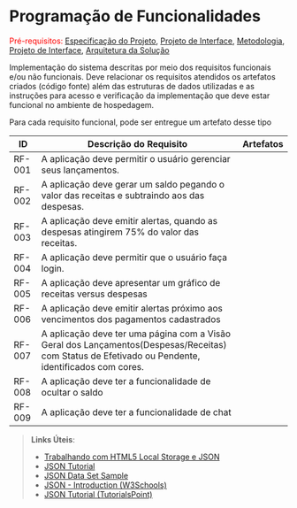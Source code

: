 # Programação de Funcionalidades

<span style="color:red">Pré-requisitos: <a href="02-Especificação do Projeto.md"> Especificação do Projeto</a></span>, <a href="04-Projeto de Interface.md"> Projeto de Interface</a>, <a href="03-Metodologia.md"> Metodologia</a>, <a href="04-Projeto de Interface.md"> Projeto de Interface</a>, <a href="05-Arquitetura da Solução.md"> Arquitetura da Solução</a>

Implementação do sistema descritas por meio dos requisitos funcionais e/ou não funcionais. Deve relacionar os requisitos atendidos os artefatos criados (código fonte) além das estruturas de dados utilizadas e as instruções para acesso e verificação da implementação que deve estar funcional no ambiente de hospedagem.

Para cada requisito funcional, pode ser entregue um artefato desse tipo

|ID    | Descrição do Requisito  | Artefatos |
|------|-----------------------------------------|----|
|RF-001| A aplicação deve permitir o usuário gerenciar seus lançamentos. |  | 
|RF-002| A aplicação deve gerar um saldo pegando o valor das receitas e subtraindo aos das despesas.   |  |
|RF-003| A aplicação deve emitir alertas, quando as despesas atingirem 75% do valor das receitas. | | 
|RF-004| A aplicação deve permitir que o usuário faça login.  | |
|RF-005| A aplicação deve apresentar um gráfico de receitas versus despesas|  | 
|RF-006| A aplicação deve emitir alertas próximo aos vencimentos dos pagamentos cadastrados   |  |
|RF-007| A aplicação deve ter uma página com a Visão Geral dos Lançamentos(Despesas/Receitas) com Status de Efetivado ou Pendente, identificados com cores. | | 
|RF-008| A aplicação deve ter a funcionalidade de ocultar o saldo  |  | 
|RF-009| A aplicação deve ter a funcionalidade de chat  |  | 

> **Links Úteis**:
>
> - [Trabalhando com HTML5 Local Storage e JSON](https://www.devmedia.com.br/trabalhando-com-html5-local-storage-e-json/29045)
> - [JSON Tutorial](https://www.w3resource.com/JSON)
> - [JSON Data Set Sample](https://opensource.adobe.com/Spry/samples/data_region/JSONDataSetSample.html)
> - [JSON - Introduction (W3Schools)](https://www.w3schools.com/js/js_json_intro.asp)
> - [JSON Tutorial (TutorialsPoint)](https://www.tutorialspoint.com/json/index.htm)
